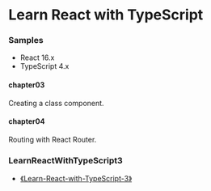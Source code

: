 # Learn React with TypeScript

### Samples

- React 16.x
- TypeScript 4.x

#### chapter03

Creating a class component.

#### chapter04

Routing with React Router.

### LearnReactWithTypeScript3

- [《Learn-React-with-TypeScript-3》](https://github.com/PacktPublishing/Learn-React-with-TypeScript-3)
